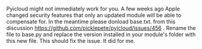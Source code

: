 Pyicloud might not immediately work for you. A few weeks ago Apple changed security features that only an updated module will be able to compensate for. 
In the meantime please donload base.txt. from this discussion https://github.com/picklepete/pyicloud/issues/456 . 
Rename the file to base.py and replace the version installed in your module's folder with this new file. This should fix the issue. It did for me.

